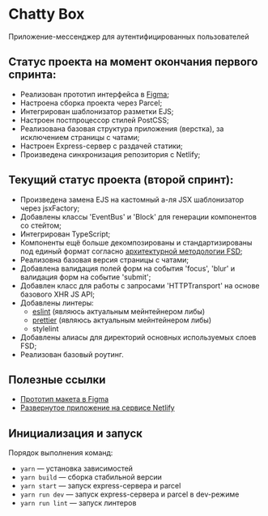# Chatty Box
Приложение-мессенджер для аутентифицированных пользователей

## Статус проекта на момент окончания первого спринта:
- Реализован прототип интерфейса в [Figma](https://www.figma.com/file/X6gpLBwpIw0qiFh7bs9p4K/Messenger-UI-Kit?node-id=0%3A1&t=QekbQWmKP3BYQ8MO-1);
- Настроена сборка проекта через Parcel;
- Интегрирован шаблонизатор разметки EJS;
- Настроен постпроцессор стилей PostCSS;
- Реализована базовая структура приложения (верстка), за исключением страницы с чатами;
- Настроен Express-сервер с раздачей статики;
- Произведена синхронизация репозитория с Netlify;

## Текущий статус проекта (второй спринт):
- Произведена замена EJS на кастомный а-ля JSX шаблонизатор через jsxFactory;
- Добавлены классы 'EventBus' и 'Block' для генерации компонентов со стейтом;
- Интегрирован TypeScript;
- Компоненты ещё больше декомпозированы и стандартизированы под единый формат согласно [архитектурной методологии FSD](https://feature-sliced.design/ru/);
- Реализовна базовая версия страницы с чатами;
- Добавлена валидация полей форм на события 'focus', 'blur' и валидация форм на событие 'submit';
- Добавлен класс для работы с запросами 'HTTPTransport' на основе базового XHR JS API;
- Добавлены линтеры:
    - [eslint](https://www.npmjs.com/package/@atlascommunity/eslint-config) (являюсь актуальным мейнтейнером либы)
    - [prettier](https://www.npmjs.com/package/@atlascommunity/prettier-config) (являюсь актуальным мейнтейнером либы)
    - stylelint
- Добавлены алиасы для директорий основных используемых слоев FSD; 
- Реализован базовый роутинг.

## Полезные ссылки
- [Прототип макета в Figma](https://www.figma.com/file/X6gpLBwpIw0qiFh7bs9p4K/Messenger-UI-Kit?node-id=0%3A1&t=QekbQWmKP3BYQ8MO-1)
- [Развернутое приложение на сервисе Netlify](https://chatty-box.netlify.app/)

## Инициализация и запуск
Порядок выполнения команд:
- `yarn` — установка зависимостей
- `yarn build` — сборка стабильной версии
- `yarn start` — запуск express-сервера и parcel
- `yarn run dev` — запуск express-сервера и parcel в dev-режиме
- `yarn run lint` — запуск линтеров

